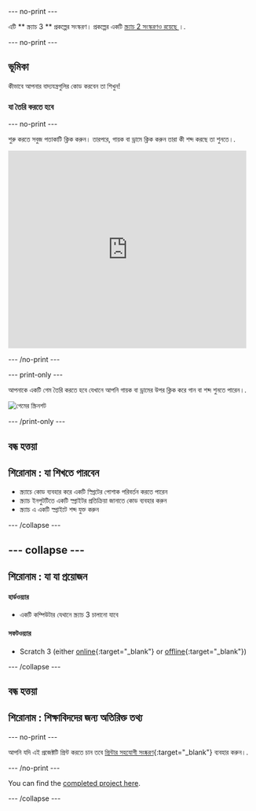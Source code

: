 \--- no-print \---

এটি ** স্ক্র্যাচ 3 ** প্রকল্পের সংস্করণ। প্রকল্পের একটি [ স্ক্র্যাচ 2 সংস্করণও রয়েছে ](https://projects.raspberrypi.org/en/projects/rock-band-scratch2) ।.

\--- no-print \---

## ভূমিকা

কীভাবে আপনার বাদ্যযন্ত্রগুলির কোড করবেন তা শিখুন!

### যা তৈরি করতে হবে

\--- no-print \---

শুরু করতে সবুজ পতাকাটি ক্লিক করুন। তারপরে, গায়ক বা ড্রামে ক্লিক করুন তারা কী শব্দ করছে তা শুনতে।.

<div class="scratch-preview">
  <iframe allowtransparency="true" width="485" height="402" src="https://scratch.mit.edu/projects/embed/276872220/?autostart=false" frameborder="0" scrolling="no"></iframe>
</div>

\--- /no-print \---

\--- print-only \---

আপনাকে একটি গেম তৈরি করতে হবে যেখানে আপনি গায়ক বা ড্রামের উপর ক্লিক করে গান বা শব্দ শুনতে পারেন।.

![গেমের স্ক্রিনশট](images/demo.png)

\--- /print-only \---

## বন্ধ হত্তয়া

## শিরোনাম : যা শিখতে পারবেন

+ স্ক্র্যাচে কোড ব্যবহার করে একটি স্প্রিটের পোশাক পরিবর্তন করতে পারেন
+ স্ক্র্যাচ ইনপুটটিতে একটি স্প্রাইটর প্রতিক্রিয়া জানাতে কোড ব্যবহার করুন
+ স্ক্র্যাচ এ একটি স্প্রাইটে শব্দ যুক্ত করুন

\--- /collapse \---

## \--- collapse \---

## শিরোনাম : যা যা প্রয়োজন

#### হার্ডওয়্যার

+ একটি কম্পিউটার যেথানে স্ক্র্যাচ 3 চালানো যাবে

#### সফটওয়্যার

+ Scratch 3 (either [online](https://rpf.io/scratchon){:target="_blank"} or [offline](https://rpf.io/scratchoff){:target="_blank"})

\--- /collapse \---

## বন্ধ হত্তয়া

## শিরোনাম : শিক্ষাবিদদের জন্য অতিরিক্ত তথ্য

\--- no-print \---

আপনি যদি এই প্রজেক্টটি প্রিন্ট করতে চান তবে [প্রিন্টার সহযোগী সংষ্করণ](https://projects.raspberrypi.org/en/projects/rock-band/print){:target="_blank"} ব্যবহার করুন।.

\--- /no-print \---

You can find the [completed project here](https://rpf.io/p/en/rock-band-get).

\--- /collapse \---